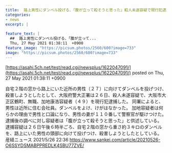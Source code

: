 ```yaml
---
title:  路上男性にダンベル投げる、「腹が立って殺そうと思った」殺人未遂容疑で現行犯逮捕  
categories:
- news
excerpt: |
  
feature_text: |
  ##  路上男性にダンベル投げる、「腹が立って...
  Thu, 27 May 2021 01:38:11  +0900
feature_image: "https://picsum.photos/2560/600?image=733"
image: "https://picsum.photos/2560/600?image=733"
---
```


[https://asahi.5ch.net/test/read.cgi/newsplus/1622047091/](https://asahi.5ch.net/test/read.cgi/newsplus/1622047091/)
posted on Thu, 27 May 2021 01:38:11  +0900

<!--more-->

自宅２階の窓から路上にいた近所の男性（２７）に向けてダンベルを投げつけ、殺害しようとしたとして、大阪府警大正署は２６日、殺人未遂容疑で、大阪市大正区鶴町、無職、加地康浩容疑者（４９）を現行犯逮捕した。 同署によると、男性は近所に住む会社員。ダンベルをよけ、けがはなかった。 加地容疑者は何らかの理由で男性と口論になり、男性の妻が１１０番して警察官が駆けつけた。逮捕後の調べに対し容疑者は「腹が立って殺そうと思った」と供述している。 逮捕容疑は２６日午後６時半ごろ、自宅２階の窓から重さ約３キロのダンベルを、路上にいた男性の頭部に向けて投げつけ、殺害しようとしたとしている。 産経ニュース 2021/5/26 22:36 https://www.sankei.com/article/20210526-O6SSYDSMABPPREDLK4SBU77ZVE/
